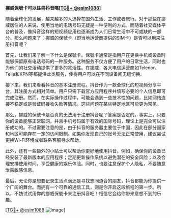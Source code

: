 **挪威保號卡可以註冊抖音嗎[[TG💪+ @esim1088](https://t.me/s/esim1088)]**

随着全球化的发展，越来越多的人选择在国外生活、工作或者旅行。对于那些在挪威居住的人来说，使用当地的电话号码无疑是一种便利的方式。而随着社交媒体平台的普及，像抖音这样的短视频应用也逐渐成为人们日常生活中不可或缺的一部分。那么问题来了：挪威的保號卡（即当地运营商提供的SIM卡）是否可以用来注册抖音呢？

首先，让我们来了解一下什么是保號卡。保號卡通常是指用户在更换手机或设备时能够保留原有电话号码的一种服务。这种服务不仅方便了用户的日常生活，同时也为他们的社交活动提供了更多的灵活性。在挪威，各大电信运营商如Telenor、Telia和KPN等都提供此类服务，使得用户可以在不同设备间无缝切换。

接下来，我们来看看抖音的基本注册流程。抖音作为一款全球化的短视频分享平台，其注册方式相对简单。用户只需下载官方应用程序并填写必要的个人信息即可完成注册。然而，在实际操作过程中，可能会遇到一些技术性的问题，比如网络连接不稳定或是验证码接收失败等情况。这些问题在某些特定地区可能更为常见。

那么，挪威的保號卡是否真的无法用于注册抖音呢？答案是否定的。事实上，只要你的设备能够正常联网，并且手机号码属于有效的国际号码，理论上是完全可以注册成功的。不过需要注意的是，由于抖音的服务器主要位于中国，因此在部分国家和地区可能存在一定的访问限制。如果你发现自己的账号无法正常使用，建议尝试更换Wi-Fi环境或者联系客服寻求帮助。

此外，还有一些额外的小贴士可以帮助你更好地使用抖音。例如，确保你的设备已经安装了最新版本的应用程序；定期更新操作系统以避免潜在的安全风险；以及合理安排使用时间，享受健康的娱乐体验。同时，也要注意保护个人隐私，不要随意泄露敏感信息。

最后，无论你是想要记录生活点滴还是寻找志同道合的朋友，抖音都能为你提供一个广阔的舞台。而拥有一个可靠的通信工具，则是你开启这段旅程的第一步。所以，不妨试试用你的挪威保號卡来注册抖音吧！相信它会给你带来意想不到的乐趣。

[[TG💪+ @esim1088](https://t.me/s/esim1088) ![Image](https://i.postimg.cc/4NQfJmqS/Snipaste-2025-05-13-00-14-12.png)]